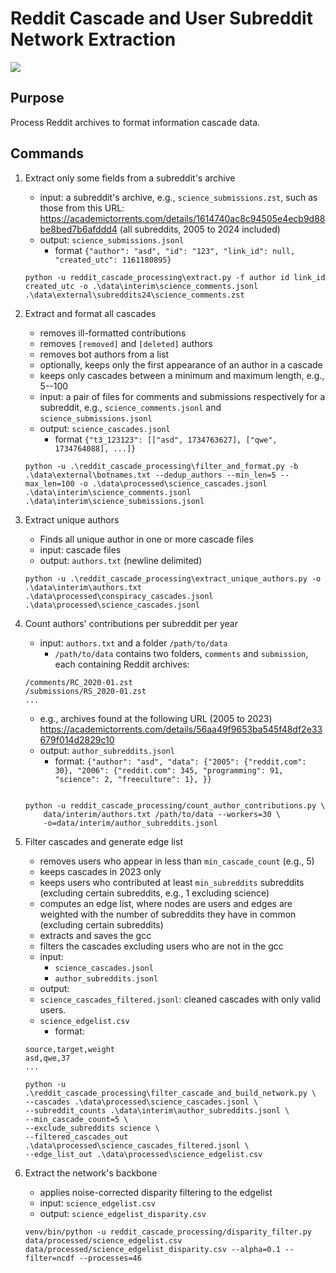 # Reddit Cascade and User Subreddit Network Extraction

<a target="_blank" href="https://cookiecutter-data-science.drivendata.org/">
    <img src="https://img.shields.io/badge/CCDS-Project%20template-328F97?logo=cookiecutter" />
</a>

## Purpose
Process Reddit archives to format information cascade data.

## Commands

1. Extract only some fields from a subreddit's archive
    - input: a subreddit's archive, e.g., `science_submissions.zst`, such as those from this URL: https://academictorrents.com/details/1614740ac8c94505e4ecb9d88be8bed7b6afddd4 (all subreddits, 2005 to 2024 included)
    - output: `science_submissions.jsonl` 
      - format `{"author": "asd", "id": "123", "link_id": null, "created_utc": 1161180895}`
    ```shell
    python -u reddit_cascade_processing\extract.py -f author id link_id created_utc -o .\data\interim\science_comments.jsonl .\data\external\subreddits24\science_comments.zst
    ```

2. Extract and format all cascades
   - removes ill-formatted contributions
   - removes `[removed]` and `[deleted]` authors
   - removes bot authors from a list
   - optionally, keeps only the first appearance of an author in a cascade
   - keeps only cascades between a minimum and maximum length, e.g., 5--100
   - input: a pair of files for comments and submissions respectively for a subreddit, e.g., `science_comments.jsonl` and `science_submissions.jsonl` 
   - output: `science_cascades.jsonl` 
      - format `{"t3_123123": [["asd", 1734763627], ["qwe", 1734764088], ...]}`
    ```shell
    python -u .\reddit_cascade_processing\filter_and_format.py -b .\data\external\botnames.txt --dedup_authors --min_len=5 --max_len=100 -o .\data\processed\science_cascades.jsonl .\data\interim\science_comments.jsonl .\data\interim\science_submissions.jsonl
    ```

3. Extract unique authors
   - Finds all unique author in one or more cascade files
   - input: cascade files 
   - output: `authors.txt` (newline delimited)
    ```shell
    python -u .\reddit_cascade_processing\extract_unique_authors.py -o .\data\interim\authors.txt .\data\processed\conspiracy_cascades.jsonl .\data\processed\science_cascades.jsonl
    ```
4. Count authors' contributions per subreddit per year 
   - input: `authors.txt` and a folder `/path/to/data`
     - `/path/to/data` contains two folders, `comments` and `submission`, each containing Reddit archives:
    ```shell
    /comments/RC_2020-01.zst
    /submissions/RS_2020-01.zst
    ...
    ```
   - e.g., archives found at the following URL (2005 to 2023) https://academictorrents.com/details/56aa49f9653ba545f48df2e33679f014d2829c10
   - output: `author_subreddits.jsonl`
     - format: `{"author": "asd", "data": {"2005": {"reddit.com": 30}, "2006": {"reddit.com": 345, "programming": 91, "science": 2, "freeculture": 1}, }}`
    ```shell
    
    python -u reddit_cascade_processing/count_author_contributions.py \
        data/interim/authors.txt /path/to/data --workers=30 \
        -o=data/interim/author_subreddits.jsonl
    ```
5. Filter cascades and generate edge list
   - removes users who appear in less than `min_cascade_count` (e.g., 5)
   - keeps cascades in 2023 only
   - keeps users who contributed at least `min_subreddits` subreddits (excluding certain subreddits, e.g., 1 excluding science)
   - computes an edge list, where nodes are users and edges are weighted with the number of subreddits they have in common (excluding certain subreddits)
   - extracts and saves the gcc
   - filters the cascades excluding users who are not in the gcc
   - input: 
     - `science_cascades.jsonl`
     - `author_subreddits.jsonl`
   - output: 
   - `science_cascades_filtered.jsonl`: cleaned cascades with only valid users.
   - `science_edgelist.csv` 
     - format:
    ```csv
    source,target,weight
    asd,qwe,37
    ...
    ```
    ```shell
    python -u .\reddit_cascade_processing\filter_cascade_and_build_network.py \ 
    --cascades .\data\processed\science_cascades.jsonl \
    --subreddit_counts .\data\interim\author_subreddits.jsonl \ 
    --min_cascade_count=5 \
    --exclude_subreddits science \
    --filtered_cascades_out .\data\processed\science_cascades_filtered.jsonl \
    --edge_list_out .\data\processed\science_edgelist.csv
    ```
6. Extract the network's backbone
   - applies noise-corrected disparity filtering to the edgelist
   - input: `science_edgelist.csv`
   - output: `science_edgelist_disparity.csv`
   ```shell
   venv/bin/python -u reddit_cascade_processing/disparity_filter.py data/processed/science_edgelist.csv data/processed/science_edgelist_disparity.csv --alpha=0.1 --filter=ncdf --processes=46
   ```

